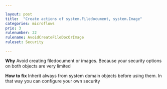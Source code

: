 ```yaml
---

layout: post
title:  "Create actions of system.Filedocument, system.Image"
categories: microflows
prio: 3
rulenumber: 22
rulename: AvoidCreateFileDocOrImage
ruleset: Security

---
```


**Why**
Avoid creating filedocument or images. Because your security options on both objects are very limited

**How to fix**
Inherit always from system domain objects before using them. In that way you can configure your own security
